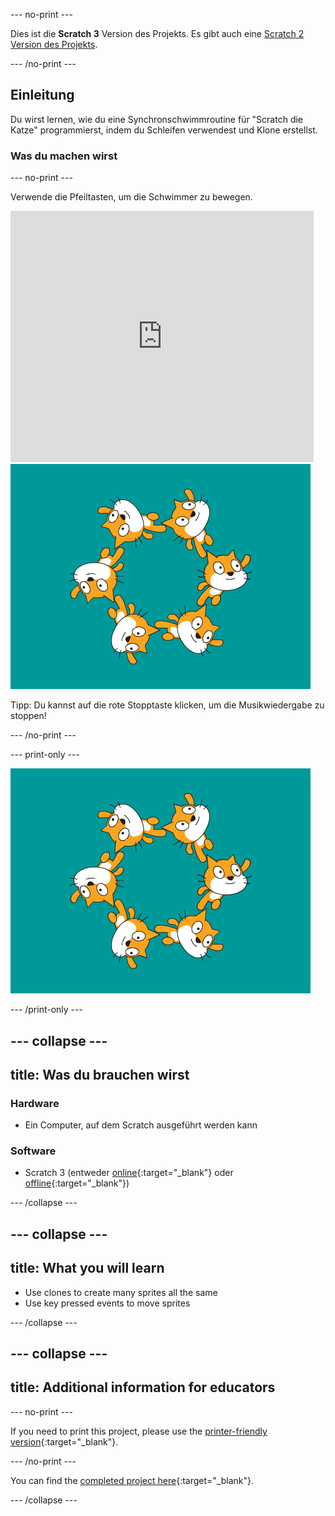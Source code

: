 --- no-print ---

Dies ist die **Scratch 3** Version des Projekts. Es gibt auch eine [Scratch 2 Version des Projekts](https://projects.raspberrypi.org/en/projects/synchronised-swimming-scratch2).

--- /no-print ---

## Einleitung

Du wirst lernen, wie du eine Synchronschwimmroutine für "Scratch die Katze" programmierst, indem du Schleifen verwendest und Klone erstellst.

### Was du machen wirst

--- no-print ---

Verwende die Pfeiltasten, um die Schwimmer zu bewegen.

<div class="scratch-preview">
  <iframe allowtransparency="true" width="485" height="402" src="https://scratch.mit.edu/projects/embed/113149575/?autostart=false" frameborder="0" scrolling="no">></iframe>
  <img src="images/swim-final.png">
</div>

Tipp: Du kannst auf die rote Stopptaste klicken, um die Musikwiedergabe zu stoppen!

--- /no-print ---

--- print-only ---

![fertiges Projekt](images/swim-final.png)

--- /print-only ---

--- collapse ---
---
title: Was du brauchen wirst
---

### Hardware

+ Ein Computer, auf dem Scratch ausgeführt werden kann

### Software

+ Scratch 3 (entweder [online](http://rpf.io/scratchon){:target="_blank"} oder [offline](http://rpf.io/scratchoff){:target="_blank"})

--- /collapse ---

--- collapse ---
---
title: What you will learn
---

- Use clones to create many sprites all the same
- Use key pressed events to move sprites

--- /collapse ---

--- collapse ---
---
title: Additional information for educators
---

--- no-print ---

If you need to print this project, please use the [printer-friendly version](https://projects.raspberrypi.org/en/projects/synchronised-swimming/print){:target="_blank"}.

--- /no-print ---

You can find the [completed project here](http://rpf.io/p/en/synchronised-swimming-get){:target="_blank"}.

--- /collapse ---
